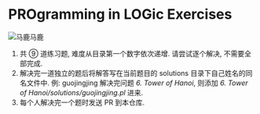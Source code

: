 # PROgramming in LOGic Exercises

![马鹿马鹿](http://p.dapps.douban.com/i/f08f0a6f69164b8987cad60d249f5b34.blob)

1. 共 ⑨ 道练习题, 难度从目录第一个数字依次递增. 请尝试逐个解决, 不需要全部完成.
2. 解决完一道独立的题后将解答写在当前题目的 solutions 目录下自己姓名的同名文件中. 例: guojingjing 解决完问题 *6. Tower of Hanoi*, 则添加 *6. Tower of Hanoi/solutions/guojingjing.pl* 进来.
3. 每个人解决完一个题时发送 PR 到本仓库.
